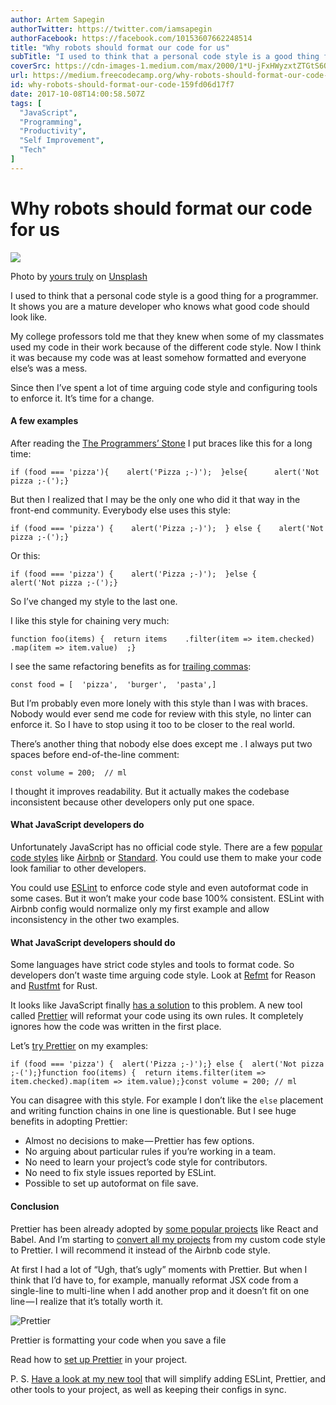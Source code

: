 ```yaml
---
author: Artem Sapegin
authorTwitter: https://twitter.com/iamsapegin
authorFacebook: https://facebook.com/10153607662248514
title: "Why robots should format our code for us"
subTitle: "I used to think that a personal code style is a good thing for a programmer. It shows you are a mature developer who knows what good code..."
coverSrc: https://cdn-images-1.medium.com/max/2000/1*U-jFxHWyzxtZTGtS6Q2CQQ.jpeg
url: https://medium.freecodecamp.org/why-robots-should-format-our-code-159fd06d17f7
id: why-robots-should-format-our-code-159fd06d17f7
date: 2017-10-08T14:00:58.507Z
tags: [
  "JavaScript",
  "Programming",
  "Productivity",
  "Self Improvement",
  "Tech"
]
---
```

# Why robots should format our code for us







![](https://cdn-images-1.medium.com/max/2000/1*U-jFxHWyzxtZTGtS6Q2CQQ.jpeg)

Photo by [yours truly](http://unsplash.com/photos/b18TRXc8UPQ?utm_source=unsplash&utm_medium=referral&utm_content=creditCopyText) on [Unsplash](https://unsplash.com/?utm_source=unsplash&utm_medium=referral&utm_content=creditCopyText)







I used to think that a personal code style is a good thing for a programmer. It shows you are a mature developer who knows what good code should look like.

My college professors told me that they knew when some of my classmates used my code in their work because of the different code style. Now I think it was because my code was at least somehow formatted and everyone else’s was a mess.

Since then I’ve spent a lot of time arguing code style and configuring tools to enforce it. It’s time for a change.

#### A few examples

After reading the [The Programmers’ Stone](https://www.datapacrat.com/Opinion/Reciprocality/r0/index.html) I put braces like this for a long time:

    if (food === 'pizza'){    alert('Pizza ;-)');  }else{      alert('Not pizza ;-(');}

But then I realized that I may be the only one who did it that way in the front-end community. Everybody else uses this style:

    if (food === 'pizza') {    alert('Pizza ;-)');  } else {    alert('Not pizza ;-(');}

Or this:

    if (food === 'pizza') {    alert('Pizza ;-)');  }else {      alert('Not pizza ;-(');}

So I’ve changed my style to the last one.

I like this style for chaining very much:

    function foo(items) {  return items    .filter(item => item.checked)    .map(item => item.value)  ;}

I see the same refactoring benefits as for [trailing commas](https://medium.com/@nikgraf/why-you-should-enforce-dangling-commas-for-multiline-statements-d034c98e36f8):

    const food = [  'pizza',  'burger',  'pasta',]

But I’m probably even more lonely with this style than I was with braces. Nobody would ever send me code for review with this style, no linter can enforce it. So I have to stop using it too to be closer to the real world.

There’s another thing that nobody else does except me . I always put two spaces before end-of-the-line comment:

    const volume = 200;  // ml

I thought it improves readability. But it actually makes the codebase inconsistent because other developers only put one space.

#### What JavaScript developers do

Unfortunately JavaScript has no official code style. There are a few [popular code styles](http://blog.sapegin.me/all/javascript-code-styles) like [Airbnb](http://airbnb.io/javascript/) or [Standard](https://standardjs.com/). You could use them to make your code look familiar to other developers.

You could use [ESLint](https://eslint.org/) to enforce code style and even autoformat code in some cases. But it won’t make your code base 100% consistent. ESLint with Airbnb config would normalize only my first example and allow inconsistency in the other two examples.

#### What JavaScript developers should do

Some languages have strict code styles and tools to format code. So developers don’t waste time arguing code style. Look at [Refmt](https://reasonml.github.io/guide/what-and-why) for Reason and [Rustfmt](https://github.com/rust-lang-nursery/rustfmt) for Rust.

It looks like JavaScript finally [has a solution](http://jlongster.com/A-Prettier-Formatter) to this problem. A new tool called [Prettier](https://github.com/prettier/prettier) will reformat your code using its own rules. It completely ignores how the code was written in the first place.

Let’s [try Prettier](https://prettier.github.io/prettier/) on my examples:

    if (food === 'pizza') {  alert('Pizza ;-)');} else {  alert('Not pizza ;-(');}function foo(items) {  return items.filter(item => item.checked).map(item => item.value);}const volume = 200; // ml

You can disagree with this style. For example I don’t like the `else` placement and writing function chains in one line is questionable. But I see huge benefits in adopting Prettier:

*   Almost no decisions to make — Prettier has few options.
*   No arguing about particular rules if you’re working in a team.
*   No need to learn your project’s code style for contributors.
*   No need to fix style issues reported by ESLint.
*   Possible to set up autoformat on file save.

#### Conclusion

Prettier has been already adopted by [some popular projects](https://github.com/prettier/prettier/issues/1351) like React and Babel. And I’m starting to [convert all my projects](https://github.com/tamiadev/eslint-config-tamia) from my custom code style to Prettier. I will recommend it instead of the Airbnb code style.

At first I had a lot of “Ugh, that’s ugly” moments with Prettier. But when I think that I’d have to, for example, manually reformat JSX code from a single-line to multi-line when I add another prop and it doesn’t fit on one line — I realize that it’s totally worth it.



![Prettier](https://cdn-images-1.medium.com/max/1600/0*spj1CsmHiP8l4C5h.gif)

Prettier is formatting your code when you save a file



Read how to [set up Prettier](https://survivejs.com/maintenance/code-quality/code-formatting/) in your project.

P. S. [Have a look at my new tool](https://github.com/sapegin/mrm) that will simplify adding ESLint, Prettier, and other tools to your project, as well as keeping their configs in sync.








